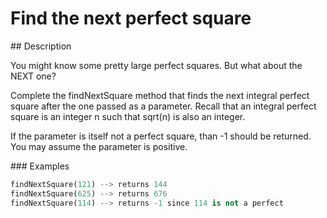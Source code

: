 # Find the next perfect square

## Description

You might know some pretty large perfect squares. But what about the NEXT one?

Complete the findNextSquare method that finds the next integral perfect square after the one passed as a parameter. Recall that an integral perfect square is an integer n such that sqrt(n) is also an integer.

If the parameter is itself not a perfect square, than -1 should be returned. You may assume the parameter is positive.

### Examples

```python
findNextSquare(121) --> returns 144
findNextSquare(625) --> returns 676
findNextSquare(114) --> returns -1 since 114 is not a perfect
```